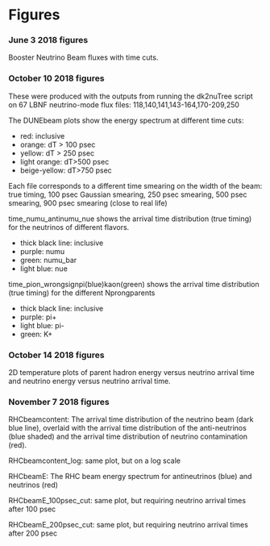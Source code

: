 # Figures

### June 3 2018 figures

Booster Neutrino Beam fluxes with time cuts.

### October 10 2018 figures

These were produced with the outputs from running the dk2nuTree script on 67 LBNF neutrino-mode flux files:
118,140,141,143-164,170-209,250

The DUNEbeam plots show the energy spectrum at different time cuts:
* red:            inclusive
* orange:         dT > 100 psec
* yellow:         dT > 250 psec
* light orange:   dT>500 psec
* beige-yellow:   dT>750 psec

Each file corresponds to a different time smearing on the width of the beam:
true timing, 100 psec Gaussian smearing, 250 psec smearing, 500 psec smearing, 900 psec smearing (close to real life)

time_numu_antinumu_nue shows the arrival time distribution (true timing) for the neutrinos of different flavors.
* thick black line:  inclusive
* purple:            numu
* green:             numu_bar
* light blue:        nue

time_pion_wrongsignpi(blue)kaon(green) shows the arrival time distribution (true timing) for the different Nprongparents
* thick black line:  inclusive
* purple:            pi+
* light blue:        pi-
* green:             K+

### October 14 2018 figures

2D temperature plots of parent hadron energy versus neutrino arrival time and neutrino energy versus neutrino
arrival time.

### November 7 2018 figures

RHCbeamcontent: The arrival time distribution of the neutrino beam (dark blue line), overlaid with the arrival time
distribution of the anti-neutrinos (blue shaded) and the arrival time distribution of neutrino contamination (red).

RHCbeamcontent_log: same plot, but on a log scale

RHCbeamE: The RHC beam energy spectrum for antineutrinos (blue) and neutrinos (red)

RHCbeamE_100psec_cut: same plot, but requiring neutrino arrival times after 100 psec

RHCbeamE_200psec_cut: same plot, but requiring neutrino arrival times after 200 psec
